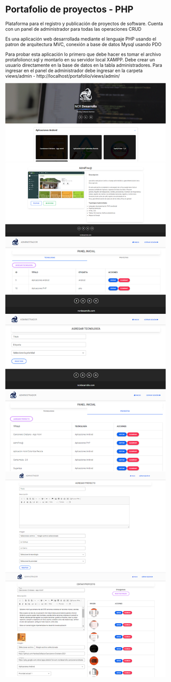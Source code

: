 # Portafolio de proyectos - PHP
Plataforma para el registro y publicación de proyectos de software. Cuenta con un panel de administrador para todas las operaciones CRUD

Es una aplicación web desarrollada mediante el lenguaje PHP usando el patron de arquitectura MVC, conexión a base de datos Mysql usando PDO

Para probar esta aplicación lo primero que debe hacer es tomar el archivo protafolioncr.sql y montarlo en su servidor local XAMPP. Debe crear un usuario directamente 
en la base de datos en la tabla administradores.  Para ingresar en el panel de administrador debe ingresar en la carpeta views/admin - http://localhost/portafolio/views/admin/

![Imagen](https://github.com/NorbeyCollazos/portafolio-php/blob/master/screens/img1.PNG)
![Imagen](https://github.com/NorbeyCollazos/portafolio-php/blob/master/screens/img2.PNG)
![Imagen](https://github.com/NorbeyCollazos/portafolio-php/blob/master/screens/img3.PNG)
![Imagen](https://github.com/NorbeyCollazos/portafolio-php/blob/master/screens/img4.PNG)
![Imagen](https://github.com/NorbeyCollazos/portafolio-php/blob/master/screens/img5.PNG)
![Imagen](https://github.com/NorbeyCollazos/portafolio-php/blob/master/screens/img6.PNG)
![Imagen](https://github.com/NorbeyCollazos/portafolio-php/blob/master/screens/img7.PNG)
